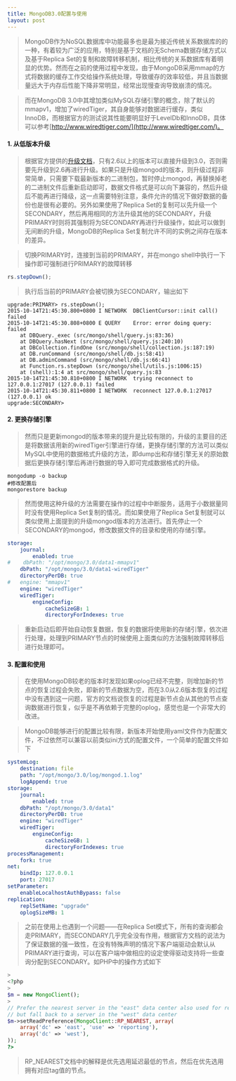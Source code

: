 ```yaml
---
title: MongoDB3.0配置与使用
layout: post
---
```


> MongoDB作为NoSQL数据库中功能最多也是最为接近传统关系数据库的的一种，有着较为广泛的应用，特别是基于文档的无Schema数据存储方式以及基于Replica Set的复制和故障转移机制，相比传统的关系数据库有着明显的优势。然而在之前的使用过程中发现，由于MongoDB采用mmap的方式将数据的缓存工作交给操作系统处理，导致缓存的效率较低，并且当数据量远大于内存后性能下降非常明显，经常出现慢查询导致崩溃的情况。

> 而在MongoDB 3.0中其增加类似MySQL存储引擎的概念，除了默认的mmapv1，增加了wiredTiger，其自身能够对数据进行缓存，类似InnoDB，而根据官方的测试说其性能要明显好于LevelDb和InnoDB，具体可以参考[http://www.wiredtiger.com/](http://www.wiredtiger.com/)。

#### 1. 从低版本升级

> 根据官方提供的[升级文档](http://docs.mongodb.org/manual/release-notes/3.0-upgrade/)，只有2.6以上的版本可以直接升级到3.0，否则需要先升级到2.6再进行升级。如果只是升级mongod的版本，则升级过程非常简单，只需要下载最新版本的二进制包，暂时停止mongod，再替换掉老的二进制文件后重新启动即可，数据文件格式是可以向下兼容的，然后升级后不能再进行降级，这一点需要特别注意，条件允许的情况下做好数据的备份也是很有必要的。另外如果使用了Replica Set的复制可以先升级一个SECONDARY，然后再用相同的方法升级其他的SECONDARY，升级PRIMARY时则将其强制将为SECONDARY再进行升级操作，如此可以做到无间断的升级，MongoDB的Replica Set复制允许不同的实例之间存在版本的差异。

> 切换PRIMARY时，连接到当前的PRIMARY，并在mongo shell中执行一下操作即可强制进行PRIMARY的故障转移
>
```javascript
rs.stepDown();
```
> 执行后当前的PRIMARY会被切换为SECONDARY，输出如下
>
```
upgrade:PRIMARY> rs.stepDown();
2015-10-14T21:45:30.800+0800 I NETWORK  DBClientCursor::init call() failed
2015-10-14T21:45:30.808+0800 E QUERY    Error: error doing query: failed
    at DBQuery._exec (src/mongo/shell/query.js:83:36)
    at DBQuery.hasNext (src/mongo/shell/query.js:240:10)
    at DBCollection.findOne (src/mongo/shell/collection.js:187:19)
    at DB.runCommand (src/mongo/shell/db.js:58:41)
    at DB.adminCommand (src/mongo/shell/db.js:66:41)
    at Function.rs.stepDown (src/mongo/shell/utils.js:1006:15)
    at (shell):1:4 at src/mongo/shell/query.js:83
2015-10-14T21:45:30.810+0800 I NETWORK  trying reconnect to 127.0.0.1:27017 (127.0.0.1) failed
2015-10-14T21:45:30.811+0800 I NETWORK  reconnect 127.0.0.1:27017 (127.0.0.1) ok
upgrade:SECONDARY>
```

#### 2. 更换存储引擎

> 然而只是更新mongod的版本带来的提升是比较有限的，升级的主要目的还是将数据该用新的wiredTiger引擎进行存储，更换存储引擎的方法可以类似MySQL中使用的数据格式升级的方法，即dump出和存储引擎无关的原始数据后更换存储引擎后再进行数据的导入即可完成数据格式的升级。

>
```
mongodump -o backup
#修改配置后
mongorestore backup
```
> 然而使用这种升级的方法需要在操作的过程中中断服务，适用于小数据量同时没有使用Replica Set复制的情况。而如果使用了Replica Set复制就可以类似使用上面提到的升级mongod版本的方法进行。首先停止一个SECONDARY的mongod，修改数据文件的目录和使用的存储引擎。
>
```yaml
storage:
    journal:
        enabled: true
#    dbPath: "/opt/mongo/3.0/data1-mmapv1"
    dbPath: "/opt/mongo/3.0/data1-wiredTiger"
    directoryPerDB: true
#   engine: "mmapv1"
    engine: "wiredTiger"
    wiredTiger:
        engineConfig:
            cacheSizeGB: 1
            directoryForIndexes: true
```
>
> 重新启动后即开始自动恢复数据，恢复的数据将使用新的存储引擎，依次进行处理，处理到PRIMARY节点的时候使用上面类似的方法强制故障转移后进行处理即可。

#### 3. 配置和使用

> 在使用MongoDB较老的版本时发现如果oplog已经不完整，则增加新的节点的恢复过程会失败，即新的节点数据为空，而在3.0从2.6版本恢复的过程中没有遇到这一问题，官方的文档说恢复的过程是新节点会从其他的节点查询数据进行恢复，似乎是不再依赖于完整的oplog，感觉也是一个非常大的改进。

> MongoDB能够进行的配置比较有限，新版本开始使用yaml文件作为配置文件，不过依然可以兼容以前类似ini方式的配置文件，一个简单的配置文件如下
>
```yaml
systemLog:
    destination: file
    path: "/opt/mongo/3.0/log/mongod.1.log"
    logAppend: true
storage:
    journal:
        enabled: true
    dbPath: "/opt/mongo/3.0/data1"
    directoryPerDB: true
    engine: "wiredTiger"
    wiredTiger:
        engineConfig:
            cacheSizeGB: 1
            directoryForIndexes: true
processManagement:
    fork: true
net:
    bindIp: 127.0.0.1
    port: 27017
setParameter:
    enableLocalhostAuthBypass: false
replication:
    replSetName: "upgrade"
    oplogSizeMB: 1
```

> 之前在使用上也遇到一个问题——在Replica Set模式下，所有的查询都会走PRIMARY，而SECONDARY几乎完全没有作用，根据官方文档的说法为了保证数据的强一致性，在没有特殊声明的情况下客户端驱动会默认从PRIMARY进行查询，可以在客户端中做相应的设定使得驱动支持将一些查询分配到SECONDARY。如PHP中的操作方式如下
>
```php
>
<?php
>
$m = new MongoClient();
>
// Prefer the nearest server in the "east" data center also used for reporting,
// but fall back to a server in the "west" data center
$m->setReadPreference(MongoClient::RP_NEAREST, array(
    array('dc' => 'east', 'use' => 'reporting'),
    array('dc' => 'west'),
));
?>
```

> RP\_NEAREST文档中的解释是优先选用延迟最低的节点，然后在优先选用拥有对应tag值的节点。
